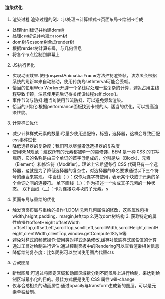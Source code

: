 #### 渲染优化

1. 渲染过程
渲染过程的5步：js处理=>计算样式=>页面布局=>绘制=>合成
- 处理html标记并构建dom树
- 处理css标记并构建cssom树
- dom树与cssom树合成render树
- 根据render树计算布局，与几何信息
- 将各个节点绘制到屏幕上
2. JS执行优化
- 实现动画效果:使用requestAnimationFrame方法控制渲染帧，该方法会根据系统的刷新率来自动制动，使用传统的setInterval可能会丢帧。
- 恰当的使用Web Worker:开辟一个多线程处理一些复杂的计算，避免占用主线程导致卡顿，注意使用完后记得关闭该线程self.close()。
- 事件节流与防抖:适当的使用节流防抖，可以避免频繁渲染。
- 恰当的js优化:根据performance面板找到卡顿的js，适当的优化，可以提高渲染性能。
3. 计算样式优化
- 减少计算样式元素的数量:尽量少使用通配符，标签，选择器，这样会导致匹配css事件过长
- 降低选择器的复杂度：我们可以尽量降低选择器的复杂度
- 使用BEM规范：建议所有的元素都被单一的类修饰，BEM 是一种 CSS 的书写规范，它的名称是由三个单词的首字母组成的，分别是块（Block）、元素（Element）和修饰符（Modifier）。理论上它希望每行 CSS 代码只有一个选择器，这就是为了降低选择器的复杂性，对选择器的命名要求通过以下三个符号的组合来实现。
  中画线（-）：仅作为连字符使用，表示某个块或子元素的多个单词之间的连接符。
  单下画线（_）：作为描述一个块或其子元素的一种状态。
  双下画线（__）：作为连接块与块的子元素。s
4. 页面布局与重绘的优化
- 触发页面布局与重绘的操作:1.DOM 元素几何属性的修改，这些属性包括
  width,height,padding，margin,left,top 2.更改dom树结构 3. 获取特定的属性值操作offsetHeight,offsetWidth
  ,offsetTop,offsetLeft,scrollTop,scrollLeft,scrollWidth,scrollHeight,clientHeight,clientWidth,clientTop,window.getComputedStyle等
- 避免对样式的频繁操作:使用类对样式逐条修改,缓存对敏感样式属性值的计算
- 通过工具对绘制进行评估:通过控制面板中的Rendering可以查看渲染相关信息
- 降低绘制复杂度：比如阴影可以尝试使用图片代替css
5. 合成图层
- 新增图层:可通过将固定区域和动画区域拆分到不同图层上进行绘制，来达到绘制区域最小化的目的。最佳方式便是使用 CSS 属性 will-change
- 仅与合成相关的动画属性:通过opacity与transform生成新的图层，可以是元素单独绘制。